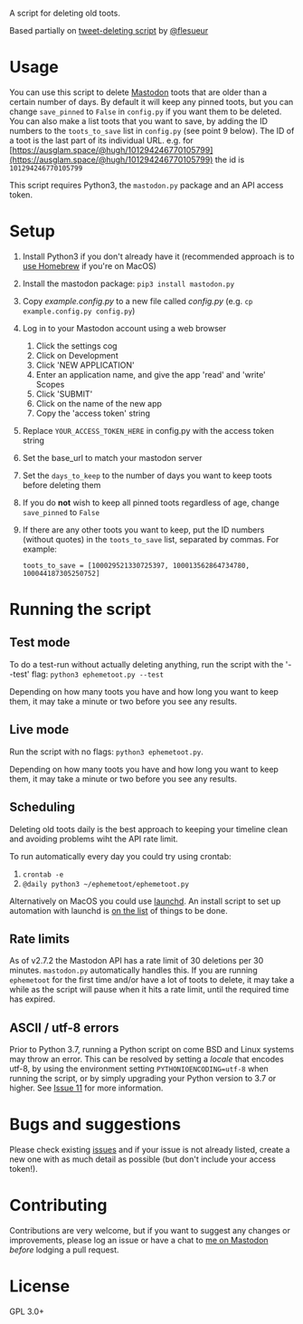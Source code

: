 A script for deleting old toots.

Based partially on [tweet-deleting script](https://gist.github.com/flesueur/bcb2d9185b64c5191915d860ad19f23f) by [@flesueur](https://github.com/flesueur)

# Usage

You can use this script to delete [Mastodon](https://github.com/tootsuite/mastodon) toots that are older than a certain number of days. By default it will keep any pinned toots, but you can change `save_pinned` to `False` in `config.py` if you want them to be deleted. You can also make a list toots that you want to save, by adding the ID numbers to the `toots_to_save` list in `config.py` (see point 9 below). The ID of a toot is the last part of its individual URL. e.g. for [https://ausglam.space/@hugh/101294246770105799](https://ausglam.space/@hugh/101294246770105799) the id is `101294246770105799`

This script requires Python3, the `mastodon.py` package and an API access token.

# Setup

1. Install Python3 if you don't already have it (recommended approach is to [use Homebrew](https://docs.brew.sh/Homebrew-and-Python) if you're on MacOS)
2. Install the mastodon package: `pip3 install mastodon.py`
3. Copy _example.config.py_ to a new file called _config.py_ (e.g. `cp example.config.py config.py`)
4. Log in to your Mastodon account using a web browser
    1. Click the settings cog
    2. Click on Development
    3. Click 'NEW APPLICATION'
    4. Enter an application name, and give the app 'read' and 'write' Scopes
    5. Click 'SUBMIT'
    6. Click on the name of the new app
    7. Copy the 'access token' string
5. Replace `YOUR_ACCESS_TOKEN_HERE` in config.py with the access token string
6. Set the base_url to match your mastodon server
7. Set the `days_to_keep` to the number of days you want to keep toots before deleting them
8. If you do **not** wish to keep all pinned toots regardless of age, change `save_pinned` to `False`
9. If there are any other toots you want to keep, put the ID numbers (without quotes) in the `toots_to_save` list, separated by commas. For example:

   `toots_to_save = [100029521330725397, 100013562864734780, 100044187305250752]`

# Running the script

## Test mode

To do a test-run without actually deleting anything, run the script with the '--test' flag: `python3 ephemetoot.py --test`

Depending on how many toots you have and how long you want to keep them, it may take a minute or two before you see any results.

## Live mode

Run the script with no flags: `python3 ephemetoot.py`.

Depending on how many toots you have and how long you want to keep them, it may take a minute or two before you see any results.

## Scheduling

Deleting old toots daily is the best approach to keeping your timeline clean and avoiding problems wiht the API rate limit.

To run automatically every day you could try using crontab:

  1. `crontab -e`
  2. `@daily python3 ~/ephemetoot/ephemetoot.py`

Alternatively on MacOS you could use [launchd](https://www.launchd.info/). An install script to set up automation with launchd is [on the list](https://github.com/hughrun/ephemetoot/issues/5) of things to be done.

## Rate limits

As of v2.7.2 the Mastodon API has a rate limit of 30 deletions per 30 minutes. `mastodon.py` automatically handles this. If you are running `ephemetoot` for the first time and/or have a lot of toots to delete, it may take a while as the script will pause when it hits a rate limit, until the required time has expired.

## ASCII / utf-8 errors

Prior to Python 3.7, running a Python script on come BSD and Linux systems may throw an error. This can be resolved by setting a _locale_ that encodes utf-8, by using the environment setting `PYTHONIOENCODING=utf-8` when running the script, or by simply upgrading your Python version to 3.7 or higher. See [Issue 11](https://github.com/hughrun/ephemetoot/issues/11) for more information.  

# Bugs and suggestions

Please check existing [issues](https://github.com/hughrun/ephemetoot/issues) and if your issue is not already listed, create a new one with as much detail as possible (but don't include your access token!).

# Contributing

Contributions are very welcome, but if you want to suggest any changes or improvements, please log an issue or have a chat to [me on Mastodon](https://ausglam.space/@hugh) _before_ lodging a pull request.

# License

GPL 3.0+
